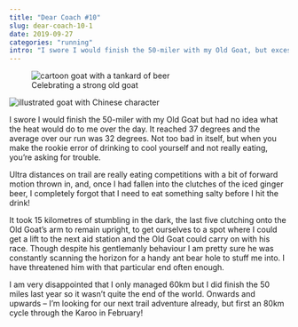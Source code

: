 ```yaml
---
title: "Dear Coach #10"
slug: dear-coach-10-1
date: 2019-09-27
categories: "running"
intro: "I swore I would finish the 50-miler with my Old Goat, but excessive heat and a rookie error got the best of me. Disappointed to not notch up my second Karkloof 50-miler, of course, but there is more to look forward to in the future. So, as ever, onwards and upwards."
---
```


<figure>
    <img src="https://res.cloudinary.com/dy6grlu8z/image/upload/v1569563970/iilygwnmsa6g6xrhjrfe.jpg" alt="cartoon goat with a tankard of beer">
    <figcaption class="text-center">Celebrating a strong old goat</figcaption>
</figure>

<img src="https://res.cloudinary.com/dy6grlu8z/image/upload/v1569563971/z8ccyidgsjg5y7mh8s3k.jpg" alt="illustrated goat with Chinese character" />

I swore I would finish the 50-miler with my Old Goat but had no idea what the heat would do to me over the day. It reached 37 degrees and the average over our run was 32 degrees. Not too bad in itself, but when you make the rookie error of drinking to cool yourself and not really eating, you’re asking for trouble.

Ultra distances on trail are really eating competitions with a bit of forward motion thrown in, and, once I had fallen into the clutches of the iced ginger beer, I completely forgot that I need to eat something salty before I hit the drink!

It took 15 kilometres of stumbling in the dark, the last five clutching onto the Old Goat’s arm to remain upright, to get ourselves to a spot where I could get a lift to the next aid station and the Old Goat could carry on with his race. Though despite his gentlemanly behaviour I am pretty sure he was constantly scanning the horizon for a handy ant bear hole to stuff me into. I have threatened him with that particular end often enough.

I am very disappointed that I only managed 60km but I did finish the 50 miles last year so it wasn’t quite the end of the world. Onwards and upwards – I’m looking for our next trail adventure already, but first an 80km cycle through the Karoo in February!
